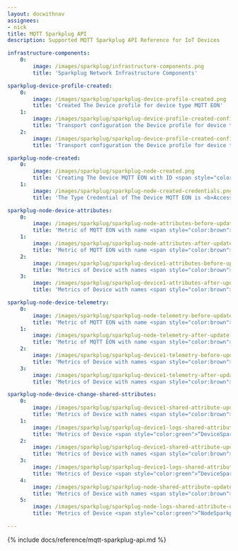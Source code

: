 ```yaml
---
layout: docwithnav
assignees:
- nick
title: MQTT Sparkplug API
description: Supported MQTT Sparkplug API Reference for IoT Devices 

infrastructure-components:
    0:
        image: /images/sparkplug/infrastructure-components.png
        title: 'Sparkplug Network Infrastructure Components'

sparkplug-device-profile-created:
    0:
        image: /images/sparkplug/sparkplug-device-profile-created.png
        title: 'Created The Device profile for device type MQTT EON'
    1:
        image: /images/sparkplug/sparkplug-device-profile-created-config.png
        title: 'Transport configuration the Device profile for device type MQTT EON'
    2:
        image: /images/sparkplug/sparkplug-device-profile-created-config-without-attr.png
        title: 'Transport configuration the Device profile for device type MQTT EON (Without Attribute Metric...) '

sparkplug-node-created:
    0:
        image: /images/sparkplug/sparkplug-node-created.png
        title: 'Creating The Device MQTT EON with ID <span style="color:brown">"NodeSparkplug"</span> before connect.'
    1:
        image: /images/sparkplug/sparkplug-node-created-credentials.png
        title: 'The Type Credential of The Device MQTT EON is <b>Access token</b>, value of token <span style="color:brown">"admin"</span>.'

sparkplug-node-device-attributes:
    0:
        image: /images/sparkplug/sparkplug-node-attributes-before-update.png
        title: 'Metric of MQTT EON with name <span style="color:brown">["Node Control/Next Server"]</span> with <b>value</b> the attributes after Birth <b>before update</b> of MQTT EON <span style="color:green">“NodeSparkplug”</span>'
    1:
        image: /images/sparkplug/sparkplug-node-attributes-after-update.png
        title: 'Metric of MQTT EON with name <span style="color:brown">["Node Control/Next Server"]</span> with <b>value</b> send  to attributes of MQTT EON <span style="color:green">“NodeSparkplug”</span>'
    2:
        image: /images/sparkplug/sparkplug-device1-attributes-before-update.png
        title: 'Metrics of Device with names <span style="color:brown">["Outputs/LEDs/Green", "Last Update FW"]</span> with <b>value</b> the attributes after Birth <b>before update</b>  of Device <span style="color:green">“DeviceSparkplugId1”</span>'
    3:
        image: /images/sparkplug/sparkplug-device1-attributes-after-update.png
        title: 'Metrics of Device with names <span style="color:brown">["Outputs/LEDs/Green", "Last Update FW"]</span> with <b>value</b> send to attributes of Device <span style="color:green">“DeviceSparkplugId1”</span>'

sparkplug-node-device-telemetry:
    0:
        image: /images/sparkplug/sparkplug-node-telemetry-before-update.png
        title: 'Metric of MQTT EON with name <span style="color:brown">["Current Grid Voltage", "Properties/Hardware Make"]</span> with <b>value</b> the telemetry after Birth <b>before update</b> of MQTT EON <span style="color:green">“NodeSparkplug”</span>'
    1:
        image: /images/sparkplug/sparkplug-node-telemetry-after-update.png
        title: 'Metric of MQTT EON with name <span style="color:brown">["Current Grid Voltage", "Properties/Hardware Make"]</span> with <b>value</b> send  to telemetry of MQTT EON <span style="color:green">“NodeSparkplug”</span>'
    2:
        image: /images/sparkplug/sparkplug-device1-telemetry-before-update.png
        title: 'Metrics of Device with names <span style="color:brown">["Properties/Hardware Make", "Current Grid Voltage"]</span> with <b>value</b> the telemetry after Birth <b>before update</b>  of Device <span style="color:green">“DeviceSparkplugId1”</span>'
    3:
        image: /images/sparkplug/sparkplug-device1-telemetry-after-update.png
        title: 'Metrics of Device with names <span style="color:brown">["Properties/Hardware Make", "Current Grid Voltage"]</span> with <b>value</b> send to telemetry of Device <span style="color:green">“DeviceSparkplugId1”</span>'

sparkplug-node-device-change-shared-sttributes:
    0:
        image: /images/sparkplug/sparkplug-device1-shared-attribute-update1.png
        title: 'Metrics of Device with names <span style="color:brown">["Outputs/LEDs/Green"]</span>, value <b>["true"]</b>, dataType value <b>["Boolean"]</b> send shared attributes from server to Device <span style="color:green">“DeviceSparkplugId1”</span>' 
    1:
        image: /images/sparkplug/sparkplug-device1-logs-shared-attribute-update1.png
        title: 'Metrics of Device <span style="color:green">“DeviceSparkplugId1”</span> with names <span style="color:brown">["Outputs/LEDs/Green"]</span>, value <b>["true"]</b>, dataType value <b>["Boolean"]</b>: logs in the [SparkplugB Client Emulator](https://github.com/nickAS21/sparkplug)'
    2:
        image: /images/sparkplug/sparkplug-device1-shared-attribute-update2.png
        title: 'Metrics of Device with names <span style="color:brown">["Current Grid Voltage"]</span>, value <b>["true"]</b>, dataType value <b>["Float"]</b> send shared attributes from server to Device <span style="color:green">“DeviceSparkplugId1”</span>' 
    3:
        image: /images/sparkplug/sparkplug-device1-logs-shared-attribute-update2.png
        title: 'Metrics of Device <span style="color:green">“DeviceSparkplugId1”</span> with names <span style="color:brown">["Current Grid Voltage"]</span>, value <b>["true"]</b>, dataType value <b>["Float"]</b>: logs in the [SparkplugB Client Emulator](https://github.com/nickAS21/sparkplug)'
    4:
        image: /images/sparkplug/sparkplug-node-shared-attribute-update.png
        title: 'Metrics of Device with names <span style="color:brown">["Current Grid Voltage"]</span>, value <b>[234.56]</b>, dataType value <b>["Float"]</b> send shared attributes from server to Device <span style="color:green">“NodeSparkplug”</span>' 
    5:
        image: /images/sparkplug/sparkplug-node-logs-shared-attribute-update.png
        title: 'Metrics of Device <span style="color:green">“NodeSparkplug”</span> with names <span style="color:brown">["Current Grid Voltage"]</span>, value <b>[234.56]</b>, dataType value <b>["Float"]</b>: logs in the [SparkplugB Client Emulator](https://github.com/nickAS21/sparkplug)'

---
```


{% include docs/reference/mqtt-sparkplug-api.md %}
